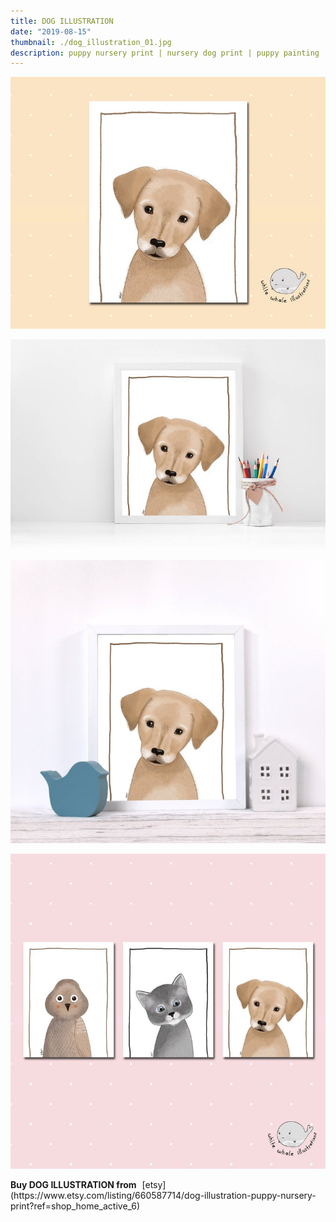 ```yaml
---
title: DOG ILLUSTRATION
date: "2019-08-15"
thumbnail: ./dog_illustration_01.jpg
description: puppy nursery print | nursery dog print | puppy painting | cute puppy print | puppy printable art
---
```


![DOG ILLUSTRATION](./dog_illustration_01.jpg)

![DOG ILLUSTRATION](./dog_illustration_02.jpg)

![DOG ILLUSTRATION](./dog_illustration_03.jpg)

![DOG ILLUSTRATION](./dog_illustration_04.jpg)


<div class="centered">
<span style="margin-right:5px; font-weight:bold;">Buy DOG ILLUSTRATION from</span>
[etsy](https://www.etsy.com/listing/660587714/dog-illustration-puppy-nursery-print?ref=shop_home_active_6)

</div>

